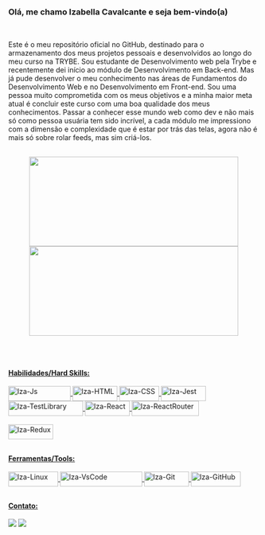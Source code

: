 <h3>Olá, me chamo Izabella Cavalcante e seja bem-vindo(a)</h3>

</br>

<div>
  <p>Este é o meu repositório oficial no GitHub, destinado para o armazenamento dos meus projetos pessoais e desenvolvidos ao longo do meu curso na TRYBE. Sou estudante de Desenvolvimento web pela Trybe e recentemente dei início ao módulo de Desenvolvimento em Back-end. Mas já pude desenvolver o meu conhecimento nas áreas de Fundamentos do Desenvolvimento Web e no Desenvolvimento em Front-end. Sou uma pessoa muito comprometida com os meus objetivos e a minha maior meta atual é concluir este curso com uma boa qualidade dos meus conhecimentos. Passar a conhecer esse mundo web como dev e não mais só como pessoa usuária tem sido incrível, a cada módulo me impressiono com a dimensão e complexidade que é estar por trás das telas, agora não é mais só sobre rolar feeds, mas sim criá-los.
  </p>
</div>

##

<div align="center">
  <a href="https://github.com/izacavalcante">
  <img height="180" width="420" src="https://github-readme-stats.vercel.app/api?username=izacavalcante&show_icons=true&theme=dracula&include_all_commits=true&count_private=true"/>
  <img height="180" width="420" src="https://github-readme-stats.vercel.app/api/top-langs/?username=izacavalcante&layout=compact&langs_count=7&theme=dracula"/>
</div>

##

<br />

<div>
<h4>Habilidades/Hard Skills:</h4>
  <img align="center" alt="Iza-Js" height="30" width="125" src="https://img.shields.io/badge/JavaScript-323330?style=for-the-badge&logo=javascript&logoColor=F7DF1E">
  <img align="center" alt="Iza-HTML" height="30" width="90" src="https://img.shields.io/badge/HTML5-E34F26?style=for-the-badge&logo=html5&logoColor=white">
  <img align="center" alt="Iza-CSS" height="30" width="80" src="https://img.shields.io/badge/CSS3-1572B6?style=for-the-badge&logo=css3&logoColor=white">
  <img align="center" alt="Iza-Jest" height="30" width="90" src="https://img.shields.io/badge/Jest-323330?style=for-the-badge&logo=Jest&logoColor=white" />
  <img align="center" alt="Iza-TestLibrary" height="30" width="150" src="https://img.shields.io/badge/testing%20library-323330?style=for-the-badge&logo=testing-library&logoColor=red" />
  <img align="center" alt="Iza-React" height="30" width="90" src="https://img.shields.io/badge/React-20232A?style=for-the-badge&logo=react&logoColor=61DAFB">
  <img align="center" alt="Iza-ReactRouter" height="30" width="135" src="https://img.shields.io/badge/React_Router-CA4245?style=for-the-badge&logo=react-router&logoColor=white">
</div>
</br>
<div>
  <img align="center" alt="Iza-Redux" height="30" width="90" src="https://img.shields.io/badge/Redux-593D88?style=for-the-badge&logo=redux&logoColor=white">
</div>

## 

<div>
<h4>Ferramentas/Tools:</h4>
  <img align="center" alt="Iza-Linux" height="30" width="100" src="https://img.shields.io/badge/Linux-FCC624?style=for-the-badge&logo=linux&logoColor=black" />
  <img align="center" alt="Iza-VsCode" height="30" width="165" src="https://img.shields.io/badge/Visual_Studio_Code-0078D4?style=for-the-badge&logo=visual%20studio%20code&logoColor=white" />
  <img align="center" alt="Iza-Git" height="30" width="90" src="https://img.shields.io/badge/GIT-E44C30?style=for-the-badge&logo=git&logoColor=white" />
  <img align="center" alt="Iza-GitHub" height="30" width="100" src="https://img.shields.io/badge/GitHub-100000?style=for-the-badge&logo=github&logoColor=white" />
</div>

  ##

<div> 
  <h4>Contato:</h4>
  <a href="https://www.linkedin.com/in/izabella-cavalcante/" target="_blank"><img src="https://img.shields.io/badge/-LinkedIn-%230077B5?style=for-the-badge&logo=linkedin&logoColor=white" target="_blank"></a> 
  <a href ="oliveira_cavalcante_@hotmail.com"><img src="https://img.shields.io/badge/Microsoft_Outlook-0078D4?style=for-the-badge&logo=microsoft-outlook&logoColor=white" target="_blank"></a>
</div>
